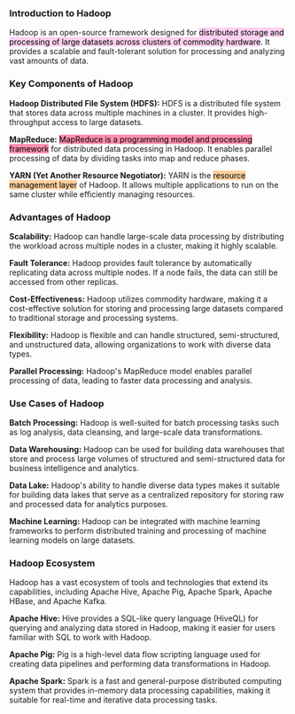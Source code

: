 ### Introduction to Hadoop

Hadoop is an open-source framework designed for <mark style="background: #FFB8EBA6;">distributed storage and processing of large datasets across clusters of commodity hardware</mark>. It provides a scalable and fault-tolerant solution for processing and analyzing vast amounts of data.

### Key Components of Hadoop

**Hadoop Distributed File System (HDFS):** HDFS is a distributed file system that stores data across multiple machines in a cluster. It provides high-throughput access to large datasets.

**MapReduce:** <mark style="background: #FF5582A6;">MapReduce is a programming model and processing framework</mark> for distributed data processing in Hadoop. It enables parallel processing of data by dividing tasks into map and reduce phases.

**YARN (Yet Another Resource Negotiator):** YARN is the <mark style="background: #FFB86CA6;">resource management layer</mark> of Hadoop. It allows multiple applications to run on the same cluster while efficiently managing resources.

### Advantages of Hadoop

**Scalability:** Hadoop can handle large-scale data processing by distributing the workload across multiple nodes in a cluster, making it highly scalable.

**Fault Tolerance:** Hadoop provides fault tolerance by automatically replicating data across multiple nodes. If a node fails, the data can still be accessed from other replicas.

**Cost-Effectiveness:** Hadoop utilizes commodity hardware, making it a cost-effective solution for storing and processing large datasets compared to traditional storage and processing systems.

**Flexibility:** Hadoop is flexible and can handle structured, semi-structured, and unstructured data, allowing organizations to work with diverse data types.

**Parallel Processing:** Hadoop's MapReduce model enables parallel processing of data, leading to faster data processing and analysis.

### Use Cases of Hadoop

**Batch Processing:** Hadoop is well-suited for batch processing tasks such as log analysis, data cleansing, and large-scale data transformations.

**Data Warehousing:** Hadoop can be used for building data warehouses that store and process large volumes of structured and semi-structured data for business intelligence and analytics.

**Data Lake:** Hadoop's ability to handle diverse data types makes it suitable for building data lakes that serve as a centralized repository for storing raw and processed data for analytics purposes.

**Machine Learning:** Hadoop can be integrated with machine learning frameworks to perform distributed training and processing of machine learning models on large datasets.

### Hadoop Ecosystem

Hadoop has a vast ecosystem of tools and technologies that extend its capabilities, including Apache Hive, Apache Pig, Apache Spark, Apache HBase, and Apache Kafka.

**Apache Hive:** Hive provides a SQL-like query language (HiveQL) for querying and analyzing data stored in Hadoop, making it easier for users familiar with SQL to work with Hadoop.

**Apache Pig:** Pig is a high-level data flow scripting language used for creating data pipelines and performing data transformations in Hadoop.

**Apache Spark:** Spark is a fast and general-purpose distributed computing system that provides in-memory data processing capabilities, making it suitable for real-time and iterative data processing tasks.